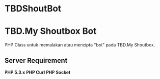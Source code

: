 TBDShoutBot
===========

# TBD.My Shoutbox Bot

PHP Class untuk memulakan atau mencipta "bot" pada TBD.My Shoutbox.

## Server Requirement
**PHP 5.3.x**
**PHP Curl**
**PHP Socket**
